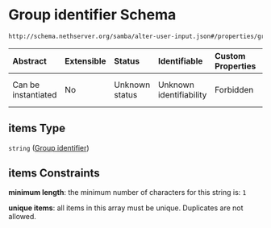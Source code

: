 # Group identifier Schema

```txt
http://schema.nethserver.org/samba/alter-user-input.json#/properties/groups/items
```



| Abstract            | Extensible | Status         | Identifiable            | Custom Properties | Additional Properties | Access Restrictions | Defined In                                                                    |
| :------------------ | :--------- | :------------- | :---------------------- | :---------------- | :-------------------- | :------------------ | :---------------------------------------------------------------------------- |
| Can be instantiated | No         | Unknown status | Unknown identifiability | Forbidden         | Allowed               | none                | [alter-user-input.json\*](samba/alter-user-input.json "open original schema") |

## items Type

`string` ([Group identifier](alter-user-input-properties-group-membership-group-identifier.md))

## items Constraints

**minimum length**: the minimum number of characters for this string is: `1`

**unique items**: all items in this array must be unique. Duplicates are not allowed.
